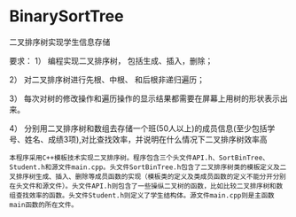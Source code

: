 # BinarySortTree
二叉排序树实现学生信息存储

要求：
1）	编程实现二叉排序树， 包括生成、插入，删除；

2）	对二叉排序树进行先根、中根、 和后根非递归遍历；

3）	每次对树的修改操作和遍历操作的显示结果都需要在屏幕上用树的形状表示出来。

4）	分别用二叉排序树和数组去存储一个班(50人以上)的成员信息(至少包括学号、姓名、成绩3项),对比查找效率，并说明在什么情况下二叉排序树效率高

    本程序采用C++模板技术实现二叉排序树。程序包含三个头文件API.h、SortBinTree、Student.h和源文件main.cpp。头文件SortBinTree.h包含了二叉排序树类的模板定义及二叉排序树生成、插入、删除等成员函数的实现（模板类的定义及类成员函数的定义不能分开分别在头文件和源文件）。头文件API.h则包含了一些操纵二叉树的函数，比如比较二叉排序树和数组查找效率的函数。头文件Student.h则定义了学生结构体。源文件main.cpp则是主函数main函数的所在文件。
